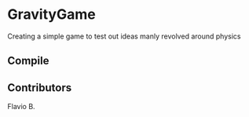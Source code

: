 # GravityGame

Creating a simple game to test out ideas manly revolved around physics

## Compile

## Contributors

Flavio B.
